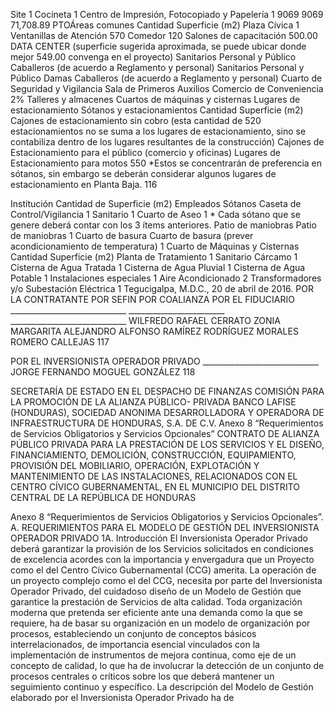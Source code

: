 Site 1
Cocineta 1
Centro de Impresión, Fotocopiado y Papelería 1
9069 9069 71,708.89
PTOÁreas comunes Cantidad Superficie (m2)
Plaza Cívica 1
Ventanillas de Atención 570
Comedor 120
Salones de capacitación 500.00
DATA CENTER (superficie sugerida aproximada, se puede ubicar donde mejor 549.00
convenga en el proyecto)
Sanitarios Personal y Público Caballeros (de acuerdo a
Reglamento y personal)
Sanitarios Personal y Público Damas Caballeros (de acuerdo a
Reglamento y personal)
Cuarto de Seguridad y Vigilancia
Sala de Primeros Auxilios
Comercio de Conveniencia 2%
Talleres y almacenes
Cuartos de máquinas y cisternas
Lugares de estacionamiento
Sótanos y estacionamientos Cantidad Superficie (m2)
Cajones de estacionamiento sin cobro (esta cantidad de 520
estacionamientos no se suma a los lugares de estacionamiento,
sino se contabiliza dentro de los lugares resultantes de la
construcción)
Cajones de Estacionamiento para el público (comercio y
oficinas)
Lugares de Estacionamiento para motos 550
\*Estos se concentrarán de preferencia en sótanos, sin embargo se deberán considerar algunos
lugares de estacionamiento en Planta Baja.
116

Institución Cantidad de Superficie (m2)
Empleados
Sótanos
Caseta de Control/Vigilancia 1
Sanitario 1
Cuarto de Aseo 1
\* Cada sótano que se genere deberá contar con los 3 ítems
anteriores.
Patio de maniobras
Patio de maniobras 1
Cuarto de basura
Cuarto de basura (prever acondicionamiento de temperatura) 1
Cuarto de Máquinas y Cisternas Cantidad Superficie (m2)
Planta de Tratamiento 1
Sanitario Cárcamo 1
Cisterna de Agua Tratada 1
Cisterna de Agua Pluvial 1
Cisterna de Agua Potable 1
Instalaciones especiales 1
Aire Acondicionado 2
Transformadores y/o Subestación Eléctrica 1
Tegucigalpa, M.D.C., 20 de abril de 2016.
POR LA CONTRATANTE
POR SEFIN POR COALIANZA POR EL FIDUCIARIO
\_\_\_\_\_\_\_\_\_\_\_\_\_\_\_\_\_\_\_\_\_\_\_\_\_\_\_\_\_ \_\_\_\_\_\_\_\_\_\_\_\_\_\_\_\_\_\_\_\_\_\_\_\_ \_\_\_\_\_\_\_\_\_\_\_\_\_\_\_\_\_\_\_\_\_\_\_\_\_\_\_\_\_
WILFREDO RAFAEL CERRATO ZONIA MARGARITA ALEJANDRO ALFONSO RAMÍREZ
RODRÍGUEZ MORALES ROMERO CALLEJAS
117

POR EL INVERSIONISTA OPERADOR PRIVADO
\_\_\_\_\_\_\_\_\_\_\_\_\_\_\_\_\_\_\_\_\_\_\_\_\_\_\_\_\_
JORGE FERNANDO MOGUEL GONZÁLEZ
118

SECRETARÍA DE ESTADO EN EL DESPACHO DE
FINANZAS
COMISIÓN PARA LA PROMOCIÓN DE LA ALIANZA
PÚBLICO- PRIVADA
BANCO LAFISE (HONDURAS), SOCIEDAD ANONIMA
DESARROLLADORA Y OPERADORA DE
INFRAESTRUCTURA DE HONDURAS, S.A. DE C.V.
Anexo 8
“Requerimientos de Servicios Obligatorios y Servicios Opcionales”
CONTRATO DE ALIANZA PÚBLICO PRIVADA PARA LA PRESTACIÓN DE LOS SERVICIOS Y EL
DISEÑO, FINANCIAMIENTO, DEMOLICIÓN, CONSTRUCCIÓN, EQUIPAMIENTO, PROVISIÓN DEL
MOBILIARIO, OPERACIÓN, EXPLOTACIÓN Y MANTENIMIENTO DE LAS INSTALACIONES,
RELACIONADOS CON EL CENTRO CÍVICO GUBERNAMENTAL, EN EL MUNICIPIO DEL DISTRITO
CENTRAL DE LA REPÚBLICA DE HONDURAS

Anexo 8
“Requerimientos de Servicios Obligatorios y Servicios Opcionales”.
A. REQUERIMIENTOS PARA EL MODELO DE GESTIÓN DEL INVERSIONISTA OPERADOR
PRIVADO
1A. Introducción
El Inversionista Operador Privado deberá garantizar la provisión de los Servicios solicitados en
condiciones de excelencia acordes con la importancia y envergadura que un Proyecto como el
del Centro Cívico Gubernamental (CCG) amerita.
La operación de un proyecto complejo como el del CCG, necesita por parte del Inversionista
Operador Privado, del cuidadoso diseño de un Modelo de Gestión que garantice la prestación
de Servicios de alta calidad.
Toda organización moderna que pretenda ser eficiente ante una demanda como la que se
requiere, ha de basar su organización en un modelo de organización por procesos,
estableciendo un conjunto de conceptos básicos interrelacionados, de importancia esencial
vinculados con la implementación de instrumentos de mejora continua, como eje de un
concepto de calidad, lo que ha de involucrar la detección de un conjunto de procesos
centrales o críticos sobre los que deberá mantener un seguimiento continuo y específico.
La descripción del Modelo de Gestión elaborado por el Inversionista Operador Privado ha de
